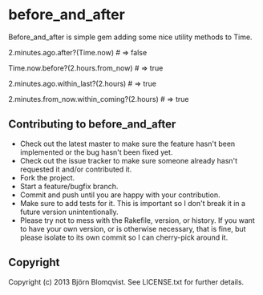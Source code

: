 # before_and_after

Before_and_after is simple gem adding some nice utility methods to Time.

  2.minutes.ago.after?(Time.now) # => false
  
  Time.now.before?(2.hours.from_now) # => true
  
  2.minutes.ago.within_last?(2.hours) # => true
  
  2.minutes.from_now.within_coming?(2.hours) # => true

## Contributing to before_and_after
 
* Check out the latest master to make sure the feature hasn't been implemented or the bug hasn't been fixed yet.
* Check out the issue tracker to make sure someone already hasn't requested it and/or contributed it.
* Fork the project.
* Start a feature/bugfix branch.
* Commit and push until you are happy with your contribution.
* Make sure to add tests for it. This is important so I don't break it in a future version unintentionally.
* Please try not to mess with the Rakefile, version, or history. If you want to have your own version, or is otherwise necessary, that is fine, but please isolate to its own commit so I can cherry-pick around it.

## Copyright

Copyright (c) 2013 Björn Blomqvist. See LICENSE.txt for
further details.


